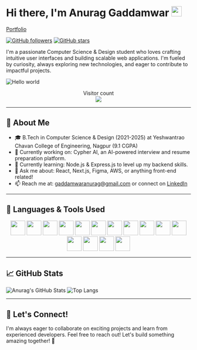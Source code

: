 # Hi there, I'm Anurag Gaddamwar <img src="https://media.giphy.com/media/hvRJCLFzcasrR4ia7z/giphy.gif" width="28px">

[Portfolio](https://anuraggaddamwar.vercel.app)

[![GitHub followers](https://img.shields.io/github/followers/Anurag-Gaddamwar?style=social&label=Follow&logo=github)](https://github.com/Anurag-Gaddamwar) [![GitHub stars](https://img.shields.io/github/stars/Anurag-Gaddamwar?style=social&label=Star&logo=github)](https://github.com/Anurag-Gaddamwar)

I'm a passionate Computer Science & Design student who loves crafting intuitive user interfaces and building scalable web applications. I'm fueled by curiosity, always exploring new technologies, and eager to contribute to impactful projects.

<img src="https://raw.githubusercontent.com/sagar-viradiya/sagar-viradiya/master/resources/banner.png" alt="Hello world">

<p align="center"> 
  Visitor count<br>
  <img src="https://profile-counter.glitch.me/sagar-viradiya/count.svg" />
</p>

---

## 🚀 About Me

- 🎓 B.Tech in Computer Science & Design (2021-2025) at Yeshwantrao Chavan College of Engineering, Nagpur (9.1 CGPA)
- 🔭 Currently working on: Cypher AI, an AI-powered interview and resume preparation platform.
- 🌱 Currently learning: Node.js & Express.js to level up my backend skills.
- 💬 Ask me about: React, Next.js, Figma, AWS, or anything front-end related!
- 📫 Reach me at: gaddamwaranurag@gmail.com or connect on [LinkedIn](https://www.linkedin.com/in/anurag-gaddamwar/)

---

## 🎨 Languages & Tools Used

<p align="center">
  <img src="https://cdn.jsdelivr.net/gh/devicons/devicon/icons/html5/html5-original.svg" width="40px" height="40px">
  <img src="https://cdn.jsdelivr.net/gh/devicons/devicon/icons/css3/css3-original.svg" width="40px" height="40px">
  <img src="https://cdn.jsdelivr.net/gh/devicons/devicon/icons/javascript/javascript-original.svg" width="40px" height="40px">
  <img src="https://cdn.jsdelivr.net/gh/devicons/devicon/icons/react/react-original.svg" width="40px" height="40px">
  <img src="https://cdn.jsdelivr.net/gh/devicons/devicon/icons/nextjs/nextjs-original.svg" width="40px" height="40px">
  <img src="https://cdn.jsdelivr.net/gh/devicons/devicon/icons/tailwindcss/tailwindcss-plain.svg" width="40px" height="40px">
  <img src="https://cdn.jsdelivr.net/gh/devicons/devicon/icons/figma/figma-original.svg" width="40px" height="40px">
  <img src="https://cdn.jsdelivr.net/gh/devicons/devicon/icons/canva/canva-original.svg" width="40px" height="40px">
  <img src="https://cdn.jsdelivr.net/gh/devicons/devicon/icons/photoshop/photoshop-plain.svg" width="40px" height="40px">
  <img src="https://cdn.jsdelivr.net/gh/devicons/devicon/icons/illustrator/illustrator-plain.svg" width="40px" height="40px">
  <img src="https://cdn.jsdelivr.net/gh/devicons/devicon/icons/nodejs/nodejs-original.svg" width="40px" height="40px">
  <img src="https://cdn.jsdelivr.net/gh/devicons/devicon/icons/express/express-original.svg" width="40px" height="40px">
  <img src="https://cdn.jsdelivr.net/gh/devicons/devicon/icons/mongodb/mongodb-original.svg" width="40px" height="40px">
  <img src="https://cdn.jsdelivr.net/gh/devicons/devicon/icons/mysql/mysql-original.svg" width="40px" height="40px">
  <img src="https://cdn.jsdelivr.net/gh/devicons/devicon/icons/amazonwebservices/amazonwebservices-original.svg" width="40px" height="40px">
</p>

---

## 📈 GitHub Stats

![Anurag's GitHub Stats](https://github-readme-stats.vercel.app/api?username=Anurag-Gaddamwar&show_icons=true&theme=radical&bg_color=DEG,330033,660066)
![Top Langs](https://github-readme-stats.vercel.app/api/top-langs/?username=Anurag-Gaddamwar&layout=compact&theme=radical&bg_color=DEG,330033,660066)



---

## 🤝 Let's Connect!

I'm always eager to collaborate on exciting projects and learn from experienced developers. Feel free to reach out! Let's build something amazing together! 🚀
